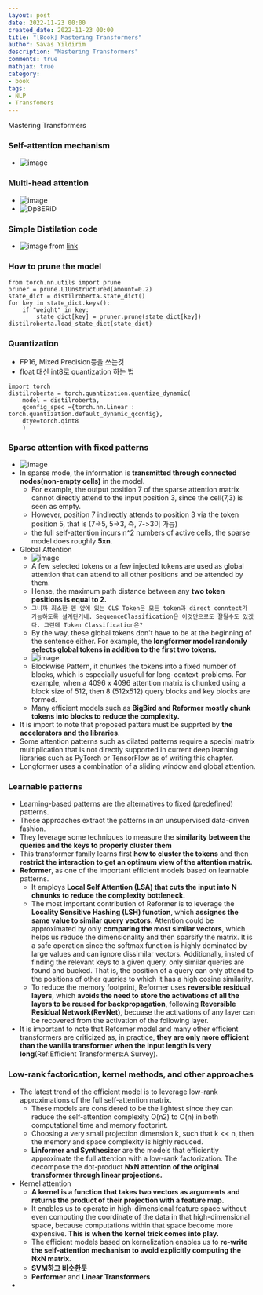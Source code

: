 ```yaml
---
layout: post
date: 2022-11-23 00:00
created_date: 2022-11-23 00:00
title: "[Book] Mastering Transformers"
author: Savas Yildirim
description: "Mastering Transformers"
comments: true
mathjax: true
category:
- book
tags:
- NLP
- Transfomers
---
```


Mastering Transformers 
<!--more-->

### Self-attention mechanism
- ![image](https://user-images.githubusercontent.com/18374514/203566128-2471f22b-3f6d-4ea9-a349-b24b084f5f23.png)

### Multi-head attention 
- ![image](https://user-images.githubusercontent.com/18374514/203567247-bc29a6fe-7786-446b-aaf7-e58464549cba.png)
- ![Dp8ERiD](https://user-images.githubusercontent.com/18374514/203567844-ab58e767-da31-4759-8c70-b1a96fec4843.png)

### Simple Distilation code
- ![image](https://user-images.githubusercontent.com/18374514/203574281-7f698ccb-a31b-4c59-a628-46af1a79c925.png) from [link](https://medium.com/huggingface/distilbert-8cf3380435b5)

### How to prune the model
    from torch.nn.utils import prune
    pruner = prune.L1Unstructured(amount=0.2)
    state_dict = distilroberta.state_dict()
    for key in state_dict.keys():
        if "weight" in key:
            state_dict[key] = pruner.prune(state_dict[key])
    distilroberta.load_state_dict(state_dict)

### Quantization
- FP16, Mixed Precision등을 쓰는것
- float 대신 int8로 quantization 하는 법
```
import torch
distilroberta = torch.quantization.quantize_dynamic(
    model = distilroberta,
    qconfig_spec ={torch.nn.Linear : torch.quantization.default_dynamic_qconfig},
    dtye=torch.qint8
    )
```
### Sparse attention with fixed patterns
- ![image](https://user-images.githubusercontent.com/18374514/203922841-faa7f1c5-8fc6-4075-bdfa-2443a4f0b58f.png)
- In sparse mode, the information is **transmitted through connected nodes(non-empty cells)** in the model.
  - For example, the output position 7 of the sparse attention matrix cannot directly attend to the input position 3, since the cell(7,3) is seen as empty.
  - However, position 7 indirectly attends to position 3 via the token position 5, that is (7->5, 5->3, 즉, 7->3이 가능)
  - the full self-attention incurs n^2 numbers of active cells, the sparse model does roughly **5xn**.
- Global Attention
  - ![image](https://user-images.githubusercontent.com/18374514/203923854-044f8d66-f0a8-4fd0-8acd-586cb9a22777.png)
  - A few selected tokens or a few injected tokens are used as global attention that can attend to all other positions and be attended by them.
  - Hense, the maximum path distance between any **two token positions is equal to 2.**
  - `그니까 최소한 맨 앞에 있는 CLS Token은 모든 token과 direct conntect가 가능하도록 설계된거네. SequenceClassification은 이것만으로도 잘될수도 있겠다. 그런데 Token Classification은?`
  - By the way, these global tokens don't have to be at the beginning of the sentence either. For example, the **longformer model randomly selects global tokens in addition to the first two tokens.**
  - ![image](https://user-images.githubusercontent.com/18374514/203927779-97c0e2d7-b4cc-42d8-9306-23e9e4c66cb6.png)
  - Blockwise Pattern, it chunkes the tokens into a fixed number of blocks, which is especially usueful for long-context-problems. For example, when a 4096 x 4096 attention matrix is chunked using a block size of 512, then 8 (512x512) query blocks and key blocks are formed.
  - Many efficient models such as **BigBird and Reformer mostly chunk tokens into blocks to reduce the complexity.**
- It is import to note that proposed patters must be supprted by **the accelerators and the libraries**. 
- Some attention patterns such as dilated patterns require a special matrix multiplication that is not directly supported in current deep learning libraries such as PyTorch or TensorFlow as of writing this chapter.
- Longformer uses a combination of a sliding window and global attention.

### Learnable patterns
- Learning-based patterns are the alternatives to fixed (predefined) patterns. 
- These approaches extract the patterns in an unsupervised data-driven fashion.
- They leverage some techniques to measure the **similarity between the queries and the keys to properly cluster them**
- This transformer family learns first **how to cluster the tokens** and then **restrict the interaction to get an optimum view of the attention matrix.**
- **Reformer**, as one of the important efficient models based on learnable patterns.
  - It employs **Local Self Attention (LSA) that cuts the input into N chnunks to reduce the complexity bottleneck.**
  - The most important contribution of Reformer is to leverage the **Locality Sensitive Hashing (LSH) function**, which **assignes the same value to similar query vectors**. Attention could be approximated by only **comparing the most similar vectors**, which helps us reduce the dimensionality and then sparsify the matrix. It is a safe operation since the softmax function is highly dominated by large values and can ignore dissimilar vectors. Additionally, insted of finding the relevant keys to a given query, only similar queries are found and bucked. That is, the position of a query can only attend to the positions of other queries to which it has a high cosine similarity.
  - To reduce the memory footprint, Reformer uses **reversible residual layers**, which **avoids the need to store the activations of all the layers to be reused for backpropagation**, following **Reversible Residual Network(RevNet)**, becuase the activations of any layer can be recovered from the activation of the following layer.
- It is important to note that Reformer model and many other efficient transformers are criticized as, in practice, **they are only more efficient than the vanilla transformer when the input length is very long**(Ref:Efficient Transformers:A Survey).

### Low-rank factorication, kernel methods, and other approaches
- The latest trend of the efficient model is to leverage low-rank approximations of the full self-attention matrix. 
  - These models are considered to be the lightest since they can reduce the self-attention complexity O(n2) to O(n) in both computational time and memory footprint. 
  - Choosing a very small projection dimension k, such that k << n, then the memory and space complexity is highly reduced. 
  - **Linformer and Synthesizer** are the models that efficiently approximate the full attention with a low-rank factorization. The decompose the dot-product **NxN attention of the original transformer through linear projections.**
- Kernel attention
  - **A kernel is a function that takes two vectors as arguments and returns the product of their projection with a feature map.**
  - It enables us to operate in high-dimensional feature space without even computing the coordinate of the data in that high-dimensional space, because computations within that space become more expensive. **This is when the kernel trick comes into play.**
  - The efficient models based on kernelization enables us to **re-write the self-attention mechanism to avoid explicitly computing the NxN matrix**.
  - **SVM하고 비슷한듯**
  - **Performer** and **Linear Transformers**
- 
